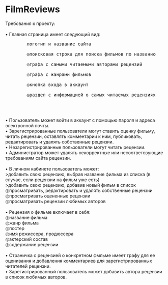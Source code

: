 # FilmReviews
Требования к проекту:<br>
<br>
• Главная страница имеет следующий вид:<br>
 <pre>        логотип и название сайта<br>
        ◎поисковая строка для поиска фильмов по названию<br>
        ◎графа с самыми читаемыми авторами рецензий<br>
        ◎графа с жанрами фильмов<br>
        ◎кнопка входа в аккаунт<br>
        ◎раздел с информацией о самых читаемых рецензиях<br>
  </pre>
<br>
• Пользователь может войти в аккаунт с помощью пароля и адреса электронной почты.<br>
• Зарегистрированные пользователи могут ставить оценку фильму,<br>
читать рецензии, оставлять комментарии к ним, публиковать, редактировать и удалять собственные рецензии.<br>
• Незарегистрированные пользователи могут читать рецензии.<br>
• Администратор может удалять некорректные или несоответсвующие требованиям сайта рецензии.<br>
<br>
• В личном кабинете пользователь может:<br>
             >добавить свою рецензию, выбрав название фильма из списка (в случае, если рецензии на фильм уже есть)<br>
              >добавить свою рецензию, добавив новый фильм в список<br>
        						◎просматривать, редактировать и удалять собственные рецензии<br>
        ◎просматривать оцененные рецензии<br>
        ◎просматривать рецензии любимых авторов<br>
<br>
• Рецензия о фильме включает в себя:<br>
        ◎название фильма <br>
        ◎жанр фильма<br>
        ◎постер<br>
        ◎имя режиссера, продюссера<br>
        ◎актерский состав<br>
        ◎содержание рецензии<br>
<br>
• Страничка с рецензией о конкретном фмльме имеет графу для ее оценивания и добавления комментариев для зарегистрированных читателей рецензии.<br>
• Зарегистрированный пользователь может добавить автора рецензии в список любимых авторов.<br>
